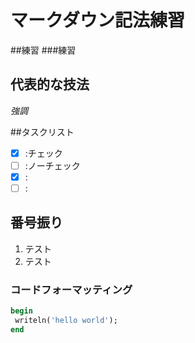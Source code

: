 # マークダウン記法練習
##練習
###練習
## 代表的な技法
*強調*

##タスクリスト
* [x] :チェック
* [ ] :ノーチェック
* [x] :
* [ ] :

## 番号振り
1. テスト
2. テスト

### コードフォーマッティング
```Pascal
begin
 writeln('hello world');
end
